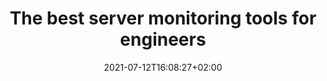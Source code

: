 ---
title: "The best server monitoring tools for engineers"
date: 2021-07-12T16:08:27+02:00
draft: true
headerType: fixed
summary: A review of the best server monitoring tools for developers and devops engineers.
type: tools
layout: category-review
isPage: tools
isSubpage: server-monitoring
pageType: tools-category-review
customPageStyle: true
hideLines: true
hidePlanes: true
authorName: David Mytton
authorURL: https://davidmytton.blog/start
authorImg: /img/david.jpg
authorBio:
  is co-founder of Console. He is also a researcher in sustainable computing at
  Uptime Institute and affiliated with Imperial College London. From 2009-2018,
  David was co-founder at Server Density, a SaaS infrastructure monitoring
  startup used by hundreds of customers to collect billions of time series
  metrics from millions of servers.
---